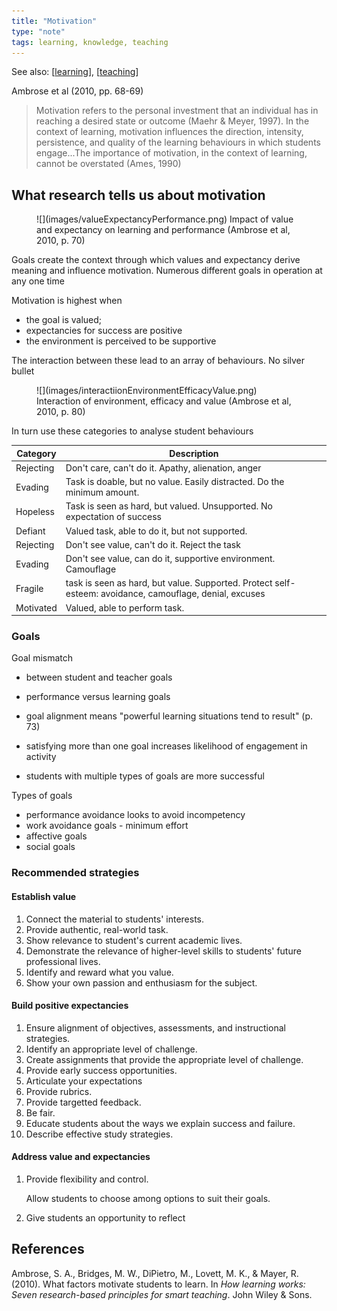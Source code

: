 ```yaml
---
title: "Motivation"
type: "note"
tags: learning, knowledge, teaching
---
```


See also: [[learning]], [[teaching]]

Ambrose et al (2010, pp. 68-69)
> Motivation refers to the personal investment that an individual has in reaching a desired state or outcome (Maehr & Meyer, 1997). In the context of learning, motivation influences the direction, intensity, persistence, and quality of the learning behaviours in which students engage...The importance of motivation, in the context of learning, cannot be overstated (Ames, 1990)

## What research tells us about motivation


<figure markdown>
![](images/valueExpectancyPerformance.png)
<caption>Impact of value and expectancy on learning and performance (Ambrose et al, 2010, p. 70)</caption>
</figure>

Goals create the context through which values and expectancy derive meaning and influence motivation. Numerous different goals in operation at any one time

Motivation is highest when

- the goal is valued;
- expectancies for success are positive
- the environment is perceived to be supportive

The interaction between these lead to an array of behaviours. No silver bullet

<figure markdown>
![](images/interactiionEnvironmentEfficacyValue.png)
<caption>Interaction of environment, efficacy and value (Ambrose et al, 2010, p. 80)</caption>
</figure>

In turn use these categories to analyse student behaviours

| Category | Description | 
| -------- | ------------------- | 
| Rejecting | Don't care, can't do it. Apathy, alienation, anger | 
| Evading | Task is doable, but no value. Easily distracted. Do the minimum amount. | 
| Hopeless | Task is seen as hard, but valued. Unsupported. No expectation of success | 
| Defiant | Valued task, able to do it, but not supported.  | 
| Rejecting | Don't see value, can't do it. Reject the task | 
| Evading | Don't see value, can do it, supportive environment. Camouflage |
| Fragile | task is seen as hard, but value. Supported. Protect self-esteem: avoidance, camouflage, denial, excuses  | 
| Motivated | Valued, able to perform task. |

### Goals

Goal mismatch

- between student and teacher goals
- performance versus learning goals


- goal alignment means "powerful learning situations tend to result" (p. 73)
- satisfying more than one goal increases likelihood of engagement in activity
- students with multiple types of goals are more successful

Types of goals

- performance avoidance looks to avoid incompetency
- work avoidance goals - minimum effort
- affective goals
- social goals

### Recommended strategies

#### Establish value

1. Connect the material to students' interests. 
2. Provide authentic, real-world task.
3. Show relevance to student's current academic lives.
4. Demonstrate the relevance of higher-level skills to students' future professional lives.
5. Identify and reward what you value.
6. Show your own passion and enthusiasm for the subject.

#### Build positive expectancies

1. Ensure alignment of objectives, assessments, and instructional strategies. 
2. Identify an appropriate level of challenge.
3. Create assignments that provide the appropriate level of challenge. 
4. Provide early success opportunities. 
5. Articulate your expectations
6. Provide rubrics. 
7. Provide targetted feedback. 
8. Be fair. 
9. Educate students about the ways we explain success and failure. 
10. Describe effective study strategies. 

#### Address value and expectancies

1. Provide flexibility and control.

    Allow students to choose among options to suit their goals.

2. Give students an opportunity to reflect

## References

Ambrose, S. A., Bridges, M. W., DiPietro, M., Lovett, M. K., & Mayer, R. (2010). What factors motivate students to learn. In *How learning works: Seven research-based principles for smart teaching*. John Wiley & Sons.





[//begin]: # "Autogenerated link references for markdown compatibility"
[learning]: ..%2FLearning%2Flearning "Learning"
[teaching]: ..%2FTeaching%2Fteaching "Teaching"
[//end]: # "Autogenerated link references"